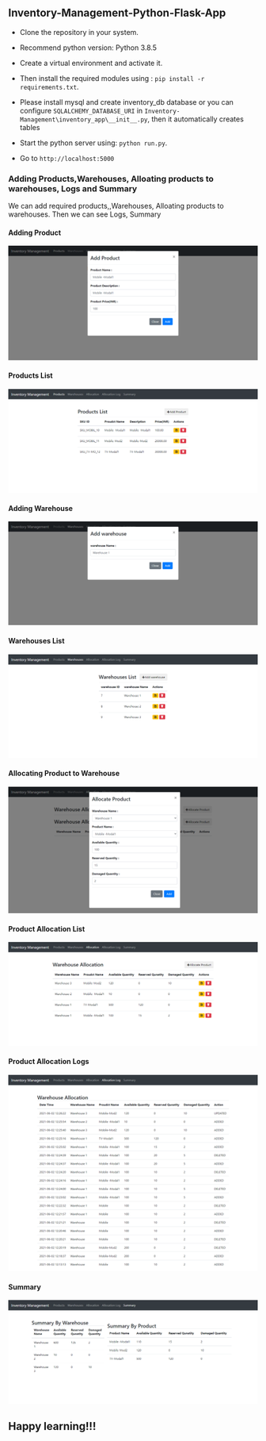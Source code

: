 ## Inventory-Management-Python-Flask-App

- Clone the repository in your system.

- Recommend python version:  Python 3.8.5

- Create a virtual environment and activate it. 

- Then install the required modules using : `pip install -r requirements.txt`.

- Please install mysql and create inventory_db database or you can configure `SQLALCHEMY_DATABASE_URI` in `Inventory-Management\inventory_app\__init__.py`, then it automatically creates tables

- Start the python server using: `python run.py`.

- Go to `http://localhost:5000` 


### Adding Products,Warehouses, Alloating products to warehouses, Logs and Summary 
We can add required products,,Warehouses, Alloating products to warehouses. Then we can see Logs, Summary

#### Adding Product
![adding](https://github.com/karthik-skr/Inventory-Management-Python-Flask-App/blob/master/readme_images/add_product.png)


#### Products List
![adding](https://github.com/karthik-skr/Inventory-Management-Python-Flask-App/blob/master/readme_images/product_list.png)

#### Adding Warehouse
![adding](https://github.com/karthik-skr/Inventory-Management-Python-Flask-App/blob/master/readme_images/add_wh.png)

#### Warehouses List
![adding](https://github.com/karthik-skr/Inventory-Management-Python-Flask-App/blob/master/readme_images/wh_list.png)

#### Allocating Product to Warehouse
![adding](https://github.com/karthik-skr/Inventory-Management-Python-Flask-App/blob/master/readme_images/allocate_product.png)

#### Product Allocation List
![adding](https://github.com/karthik-skr/Inventory-Management-Python-Flask-App/blob/master/readme_images/allocation_list.png)

#### Product Allocation Logs
![adding](https://github.com/karthik-skr/Inventory-Management-Python-Flask-App/blob/master/readme_images/allocation_log.png)

#### Summary
![adding](https://github.com/karthik-skr/Inventory-Management-Python-Flask-App/blob/master/readme_images/summary.png)




## Happy learning!!!
